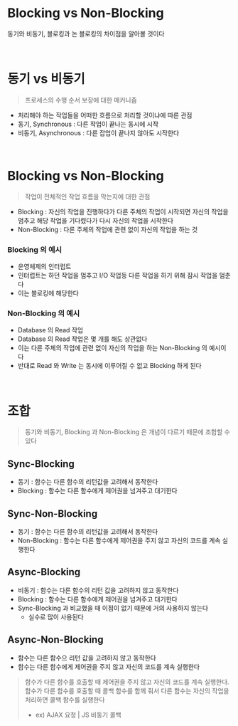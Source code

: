 # Blocking vs Non-Blocking
동기와 비동기, 블로킹과 논 블로킹의 차이점을 알아볼 것이다

<br>

# 동기 vs 비동기
> 프로세스의 수행 순서 보장에 대한 매커니즘
* 처리해야 하는 작업들을 어떠한 흐름으로 처리할 것이냐에 따른 관점
* 동기, Synchronous : 다른 작업이 끝나는 동시에 시작
* 비동기, Asynchronous : 다른 잡업이 끝나지 않아도 시작한다

<br>

# Blocking vs Non-Blocking
> 작업이 전체적인 작업 흐름을 막는지에 대한 관점
* Blocking : 자신의 작업을 진행하다가 다른 주체의 작업이 시작되면 자신의 작업을 멈추고 해당 작업을 기다렸다가 다시 자신의 작업을 시작한다
* Non-Blocking : 다른 주체의 작업에 관련 없이 자신의 작업을 하는 것

### Blocking 의 예시
* 운영체제의 인터럽트
* 인터럽트는 하던 작업을 멈추고 I/O 작업등 다른 작업을 하기 위해 잠시 작업을 멈춘다
* 이는 블로킹에 해당한다

### Non-Blocking 의 예시
* Database 의 Read 작업
* Database 의 Read 작업은 몇 개를 해도 상관없다
* 이는 다른 주체의 작업에 관련 없이 자신의 작업을 하는 Non-Blocking 의 예시이다
* 반대로 Read 와 Write 는 동시에 이루어질 수 없고 Blocking 하게 된다

<br>

# 조합
> 동기와 비동기, Blocking 과 Non-Blocking 은 개념이 다르기 때문에 조합할 수 있다

## Sync-Blocking
* 동기 : 함수는 다른 함수의 리턴값을 고려해서 동작한다
* Blocking : 함수는 다른 함수에게 제어권을 넘겨주고 대기한다
## Sync-Non-Blocking
* 동기 : 함수는 다른 함수의 리턴값을 고려해서 동작한다
* Non-Blocking : 함수는 다른 함수에게 제어권을 주지 않고 자신의 코드를 계속 실행한다
## Async-Blocking
* 비동기 : 함수는 다른 함수의 리턴 값을 고려하지 않고 동작한다
* Blocking : 함수는 다른 함수에게 제어권을 넘겨주고 대기한다
* Sync-Blocking 과 비교했을 때 이점이 없기 때문에 거의 사용하지 않는다
  * 실수로 많이 사용된다
## Async-Non-Blocking
* 함수는 다른 함수으 리턴 값을 고려하지 않고 동작한다
* 함수는 다른 함수에게 제어권을 주지 않고 자신의 코드를 계속 실행한다 
> 함수가 다른 함수를 호출할 때 제어권을 주지 않고 자신의 코드를 계속 실행한다.
> 함수가 다른 함수를 호출할 때 콜백 함수를 함께 줘서 다른 함수는 자신의 작업을 처리하면 콜백 함수를 실행한다
> * ex) AJAX 요청 | JS 비동기 콜백